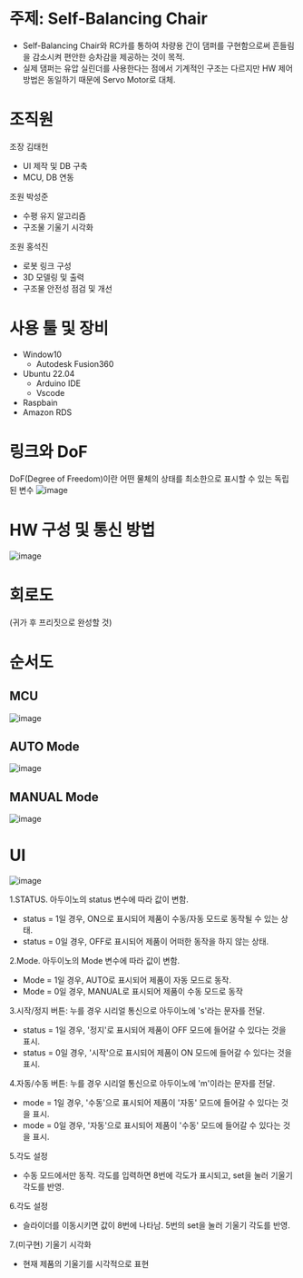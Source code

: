 # 주제: Self-Balancing Chair
+ Self-Balancing Chair와 RC카를 통하여 차량용 간이 댐퍼를 구현함으로써 흔들림을 감소시켜 편안한 승차감을 제공하는 것이 목적.
+ 실제 댐퍼는 유압 실린더를 사용한다는 점에서 기계적인 구조는 다르지만 HW 제어 방법은 동일하기 때문에 Servo Motor로 대체.

# 조직원
조장 김태헌
+ UI 제작 및 DB 구축
+ MCU, DB 연동

조원 박성준
+ 수평 유지 알고리즘
+ 구조물 기울기 시각화

조원 홍석진
+ 로봇 링크 구성
+ 3D 모델링 및 출력
+ 구조물 안전성 점검 및 개선

# 사용 툴 및 장비
+ Window10
  + Autodesk Fusion360
+ Ubuntu 22.04
  + Arduino IDE
  + Vscode
+ Raspbain
+ Amazon RDS

# 링크와 DoF
DoF(Degree of Freedom)이란 어떤 물체의 상태를 최소한으로 표시할 수 있는 독립된 변수
![image](https://github.com/addinedu-ros-3rd/iot-repo-3/assets/146147393/71076cb7-0361-4724-a891-bf8914097383)

# HW 구성 및 통신 방법
![image](https://github.com/addinedu-ros-3rd/iot-repo-3/assets/146147393/7ffaa145-7689-4a9c-8f15-131a01e22537)

# 회로도
(귀가 후 프리짓으로 완성할 것)

# 순서도
## MCU
![image](https://github.com/addinedu-ros-3rd/iot-repo-3/assets/146147393/4b2f5ef3-edb4-48ad-8f19-d8525d8412cd)

## AUTO Mode
![image](https://github.com/addinedu-ros-3rd/iot-repo-3/assets/146147393/2392ad6b-61fd-4ad9-8796-62dcf27f3c48)

## MANUAL Mode
![image](https://github.com/addinedu-ros-3rd/iot-repo-3/assets/146147393/7406febb-ccf5-4081-95e3-73543f5e14a1)

# UI
![image](https://github.com/addinedu-ros-3rd/iot-repo-3/assets/146147393/3f48f908-1141-411d-839a-1d16ebdc1dbc)

1.STATUS. 아두이노의 status 변수에 따라 값이 변함.
+ status = 1일 경우, ON으로 표시되어 제품이 수동/자동 모드로 동작될 수 있는 상태.
+ status = 0일 경우, OFF로 표시되어 제품이 어떠한 동작을 하지 않는 상태.

2.Mode. 아두이노의 Mode 변수에 따라 값이 변함.
+ Mode = 1일 경우, AUTO로 표시되어 제품이 자동 모드로 동작.
+ Mode = 0일 경우, MANUAL로 표시되어 제품이 수동 모드로 동작

3.시작/정지 버튼: 누를 경우 시리얼 통신으로 아두이노에 's'라는 문자를 전달.
+ status = 1일 경우, '정지'로 표시되어 제품이 OFF 모드에 들어갈 수 있다는 것을 표시.
+ status = 0일 경우, '시작'으로 표시되어 제품이 ON 모드에 들어갈 수 있다는 것을 표시.

4.자동/수동 버튼: 누를 경우 시리얼 통신으로 아두이노에 'm'이라는 문자를 전달.
+ mode = 1일 경우, '수동'으로 표시되어 제품이 '자동' 모드에 들어갈 수 있다는 것을 표시.
+ mode = 0일 경우, '자동'으로 표시되어 제품이 '수동' 모드에 들어갈 수 있다는 것을 표시.

5.각도 설정
+ 수동 모드에서만 동작. 각도를 입력하면 8번에 각도가 표시되고, set을 눌러 기울기 각도를 반영.

6.각도 설정
+ 슬라이더를 이동시키면 값이 8번에 나타남. 5번의 set을 눌러 기울기 각도를 반영.

7.(미구현) 기울기 시각화
+ 현재 제품의 기울기를 시각적으로 표현

